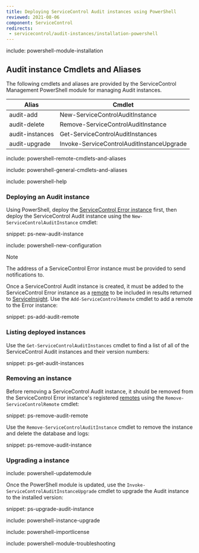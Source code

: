 ```yaml
---
title: Deploying ServiceControl Audit instances using PowerShell
reviewed: 2021-08-06
component: ServiceControl
redirects:
 - servicecontrol/audit-instances/installation-powershell
---
```

include: powershell-module-installation

## Audit instance Cmdlets and Aliases

The following cmdlets and aliases are provided by the ServiceControl Management PowerShell module for managing Audit instances.

| Alias                  | Cmdlet                                        |
| ---------------------- | --------------------------------------------- |
| audit-add              | New-ServiceControlAuditInstance               |
| audit-delete           | Remove-ServiceControlAuditInstance            |
| audit-instances        | Get-ServiceControlAuditInstances              |
| audit-upgrade          | Invoke-ServiceControlAuditInstanceUpgrade     |

include: powershell-remote-cmdlets-and-aliases

include: powershell-general-cmdlets-and-aliases

include: powershell-help

### Deploying an Audit instance

Using PowerShell, deploy the [ServiceControl Error instance](/servicecontrol/servicecontrol-instances/deployment/powershell.md) first, then deploy the ServiceControl Audit instance using the `New-ServiceControlAuditInstance` cmdlet:

snippet: ps-new-audit-instance

include: powershell-new-configuration

> [!NOTE]
> The address of a ServiceControl Error instance must be provided to send notifications to.

Once a ServiceControl Audit instance is created, it must be added to the ServiceControl Error instance as a [remote](/servicecontrol/servicecontrol-instances/remotes.md) to be included in results returned to [ServiceInsight](/serviceinsight/). Use the `Add-ServiceControlRemote` cmdlet to add a remote to the Error instance:

snippet: ps-add-audit-remote

### Listing deployed instances

Use the `Get-ServiceControlAuditInstances` cmdlet to find a list of all of the ServiceControl Audit instances and their version numbers:

snippet: ps-get-audit-instances

### Removing an instance

Before removing a ServiceControl Audit instance, it should be removed from the ServiceControl Error instance's registered [remotes](/servicecontrol/servicecontrol-instances/remotes.md) using the `Remove-ServiceControlRemote` cmdlet:

snippet: ps-remove-audit-remote

Use the `Remove-ServiceControlAuditInstance` cmdlet to remove the instance and delete the database and logs:

snippet: ps-remove-audit-instance

### Upgrading a instance

include: powershell-updatemodule

Once the PowerShell module is updated, use the `Invoke-ServiceControlAuditInstanceUpgrade` cmdlet to upgrade the Audit instance to the installed version:

snippet: ps-upgrade-audit-instance

include: powershell-instance-upgrade

include: powershell-importlicense

include: powershell-module-troubleshooting
